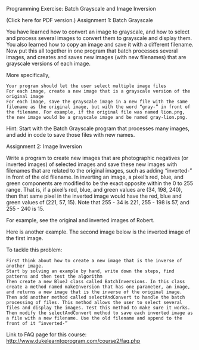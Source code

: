 Programming Exercise: Batch Grayscale and Image Inversion

(Click here for PDF version.)
Assignment 1: Batch Grayscale

You have learned how to convert an image to grayscale, and how to select and process several images to convert them to grayscale and display them. You also learned how to copy an image and save it with a different filename. Now put this all together in one program that batch processes several images, and creates and saves new images (with new filenames) that are grayscale versions of each image.

More specifically,

    Your program should let the user select multiple image files
    For each image, create a new image that is a grayscale version of the original image
    For each image, save the grayscale image in a new file with the same filename as the original image, but with the word “gray-” in front of the filename. For example, if the original file was named lion.png, the new image would be a grayscale image and be named gray-lion.png.

Hint: Start with the Batch Grayscale program that processes many images, and add in code to save those files with new names.

Assignment 2: Image Inversion

Write a program to create new images that are photographic negatives (or inverted images) of selected images and save these new images with filenames that are related to the original images, such as adding “inverted-” in front of the old filename. In inverting an image, a pixel’s red, blue, and green components are modified to be the exact opposite within the 0 to 255 range. That is, if a pixel’s red, blue, and green values are (34, 198, 240), then that same pixel in the inverted image would have the red, blue and green values of (221, 57, 15). Note that 255 - 34 is 221, 255 - 198 is 57, and 255 - 240 is 15.

For example, see the original and inverted images of Robert.

Here is another example. The second image below is the inverted image of the first image.

To tackle this problem:

    First think about how to create a new image that is the inverse of another image.
    Start by solving an example by hand, write down the steps, find patterns and then test the algorithm
    Then create a new BlueJ class called BatchInversions. In this class create a method named makeInversion that has one parameter, an image, and returns a new image that is the inverse of the original image.
    Then add another method called selectAndConvert to handle the batch processing of files. This method allows the user to select several files and display the images. Test this method to make sure it works.
    Then modify the selectAndConvert method to save each inverted image as a file with a new filename. Use the old filename and append to the front of it “inverted-”

Link to FAQ page for this course: http://www.dukelearntoprogram.com/course2/faq.php 
